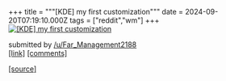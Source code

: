 +++
title = """[KDE] my first customization"""
date = 2024-09-20T07:19:10.000Z
tags = ["reddit","wm"]
+++
[![[KDE] my first customization ](https://preview.redd.it/8wn4yt8q0xpd1.png?width=640&crop=smart&auto=webp&s=71e4cc3dc6b6f1506e890d5404eb35b744beb92f "[KDE] my first customization ")](https://www.reddit.com/r/unixporn/comments/1fl69w8/kde_my_first_customization/)

submitted by [/u/Far\_Management2188](https://www.reddit.com/user/Far_Management2188)  
[\[link\]](https://i.redd.it/8wn4yt8q0xpd1.png) [\[comments\]](https://www.reddit.com/r/unixporn/comments/1fl69w8/kde_my_first_customization/)

[[source]](https://www.reddit.com/r/unixporn/comments/1fl69w8/kde_my_first_customization/)

